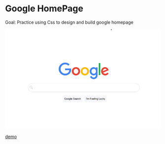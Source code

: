 # Google HomePage

Goal: Practice using Css to design and build google homepage

[![preview](Image.png)](https://aaronsighs.github.io/calculator/)

[demo](https://aaronsighs.github.io/calculator/)

